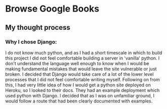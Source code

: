 # Browse Google Books

## My thought process

### Why I chose Django:

I do not know much python, and as I had a short timescale in which to build this project I did not feel comfortable building a server in 'vanilla' python. I don't understand the language well enough to know when I would be making fundamental mistakes that would leave the site vulnerable or just broken. I decided that Django would take care of a lot of the lower level processes that I did not feel comfortable writing myself. Following on from this, I had very little idea of how I would get a python site deployed on Heroku, so I looked to their docs. They had an example deployment which used python with Django. I decided that as I was on unfamiliar ground, I would follow a route that had been clearly documented with examples.
